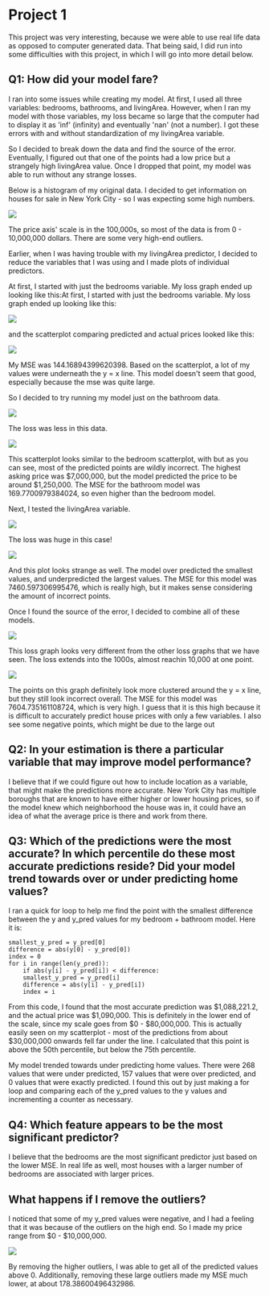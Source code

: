 # Project 1

This project was very interesting, because we were able to use
real life data as opposed to computer generated data. That being
said, I did run into some difficulties with this project, in which
I will go into more detail below. 

## Q1: How did your model fare?

I ran into some issues while creating my model. At first, I used
all three variables: bedrooms, bathrooms, and livingArea. However,
when I ran my model with those variables, my loss became so large
that the computer had to display it as 'inf' (infinity) and eventually
'nan' (not a number). I got these errors with and without standardization
of my livingArea variable.

So I decided to break down the data and find the source of the error.
Eventually, I figured out that one of the points had a low price
but a strangely high livingArea value. Once I dropped that point, my
model was able to run without any strange losses. 

Below is a histogram of my original data. I decided to get information
on houses for sale in New York City - so I was expecting some high numbers.

![](images/housing_hist_og.png)

The price axis' scale is in the 100,000s, so most of the data is from
0 - 10,000,000 dollars. There are some very high-end outliers.

Earlier, when I was having trouble with my livingArea predictor, I decided
to reduce the variables that I was using and I made plots of individual predictors.

At first, I started with just the bedrooms variable. My loss
graph ended up looking like this:At first, I started with just the bedrooms variable. My loss
graph ended up looking like this:

![](images/housing_bed_loss.png)

and the scatterplot comparing predicted and actual prices looked like this:

![](images/housing_bed_plot.png)

My MSE was 144.16894399620398. Based on the scatterplot, a lot of my values
were underneath the y = x line. This model doesn't seem that
good, especially because the mse was quite large.

So I decided to try running my model just on the bathroom data.

![](images/housing_bath_loss.png)

The loss was less in this data.

![](images/housing_bath_plot.png)

This scatterplot looks similar to the bedroom scatterplot, with
but as you can see, most of the predicted points are wildly incorrect.
The highest asking price was $7,000,000, but the model predicted
the price to be around $1,250,000. The MSE for the bathroom
model was 169.7700979384024, so even higher than the bedroom model.

Next, I tested the livingArea variable. 

![](images/housing_loss_area.png)

The loss was huge in this case!

![](images/housing_area_plot.png)

And this plot looks strange as well. The model over predicted the smallest
values, and underpredicted the largest values. The MSE
for this model was 7460.597306995476, which is really high, but it makes
sense considering the amount of incorrect points.

Once I found the source of the error, I decided to combine all of these models. 

![](images/housing_loss_all.png)

This loss graph looks very different from the other loss graphs that we have seen.
The loss extends into the 1000s, almost reachin 10,000 at one point.

![](images/housing_plot_all.png)

The points on this graph definitely look more clustered
around the y = x line, but they still look incorrect overall.
The MSE for this model was 7604.735161108724, which is very high.
I guess that it is this high because it is difficult to accurately 
predict house prices with only a few variables. I also see some negative
points, which might be due to the large out

## Q2: In your estimation is there a particular variable that may improve model performance?

I believe that if we could figure out how to include location as a variable,
that might make the predictions more accurate. New York City has multiple boroughs that are known
to have either higher or lower housing prices, so if the model
knew which neighborhood the house was in, it could have an idea of what the 
average price is there and work from there. 

## Q3: Which of the predictions were the most accurate? In which percentile do these most accurate predictions reside? Did your model trend towards over or under predicting home values?

I ran a quick for loop to help me find the point with the smallest
difference between the y and y_pred values for my bedroom + bathroom
model. Here it is:

    smallest_y_pred = y_pred[0]
    difference = abs(y[0] - y_pred[0])
    index = 0
    for i in range(len(y_pred)):
        if abs(y[i] - y_pred[i]) < difference:
        smallest_y_pred = y_pred[i]
        difference = abs(y[i] - y_pred[i])
        index = i

From this code, I found that the most accurate prediction was
$1,088,221.2, and the actual price was $1,090,000. This is definitely in
the lower end of the scale, since my scale goes from $0 -
$80,000,000. This is actually easily seen on my scatterplot -
most of the predictions from about $30,000,000 onwards fell far
under the line. I calculated that this point is above the 50th
percentile, but below the 75th percentile.

My model trended towards under predicting home values. There were
268 values that were under predicted, 157 values that were over predicted,
and 0 values that were exactly predicted. I found this out by just
making a for loop and comparing each of the y_pred values to the y
values and incrementing a counter as necessary. 

## Q4: Which feature appears to be the most significant predictor?

I believe that the bedrooms are the most significant predictor
just based on the lower MSE. In real life as well, most houses
with a larger number of bedrooms are associated with larger
prices.

## What happens if I remove the outliers?

I noticed that some of my y_pred values were negative, and I had
a feeling that it was because of the outliers on the high end. So I 
made my price range from $0 - $10,000,000. 

![](images/housing_100_plot.png)

By removing the higher outliers, I was able to get all of the 
predicted values above 0. Additionally, removing these large
outliers made my MSE much lower, at about 178.38600496432986. 

















